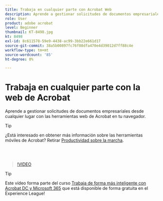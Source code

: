 ```yaml
---
title: Trabaja en cualquier parte con Acrobat Web
description: Aprende a gestionar solicitudes de documentos empresariales desde cualquier lugar con las herramientas web de Acrobat en tu navegador
role: User
product: adobe acrobat
level: Beginner
thumbnail: KT-8498.jpg
kt: 8498
exl-id: 8c611578-59e9-4438-ac99-3bb22e661d17
source-git-commit: 38a5b00897fc76f08dfa470e4d39012d7ff88c4e
workflow-type: tm+mt
source-wordcount: '85'
ht-degree: 0%

---
```


# Trabaja en cualquier parte con la web de Acrobat

Aprende a gestionar solicitudes de documentos empresariales desde cualquier lugar con las herramientas web de Acrobat en tu navegador.

>[!TIP]
>
>¿Está interesado en obtener más información sobre las herramientas móviles de Acrobat? Retirar [Productividad sobre la marcha](productivity.md).

<br> 

>[!VIDEO](https://video.tv.adobe.com/v/337436?hidetitle=true)

>[!TIP]
>
>Este vídeo forma parte del curso [Trabaja de forma más inteligente con Acrobat DC y Microsoft 365](https://experienceleague.adobe.com/?recommended=Acrobat-U-1-2021.microsoft365) que está disponible de forma gratuita en el Experience League!
